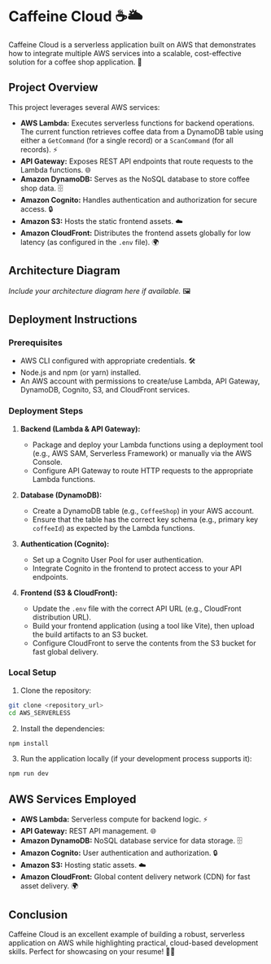 # Caffeine Cloud ☕️🌥️

Caffeine Cloud is a serverless application built on AWS that demonstrates how to integrate multiple AWS services into a scalable, cost-effective solution for a coffee shop application. 🚀

## Project Overview

This project leverages several AWS services:
- **AWS Lambda:** Executes serverless functions for backend operations. The current function retrieves coffee data from a DynamoDB table using either a `GetCommand` (for a single record) or a `ScanCommand` (for all records). ⚡
- **API Gateway:** Exposes REST API endpoints that route requests to the Lambda functions. 🌐
- **Amazon DynamoDB:** Serves as the NoSQL database to store coffee shop data. 🗄️
- **Amazon Cognito:** Handles authentication and authorization for secure access. 🔒
- **Amazon S3:** Hosts the static frontend assets. ☁️
- **Amazon CloudFront:** Distributes the frontend assets globally for low latency (as configured in the `.env` file). 🌍

## Architecture Diagram

*Include your architecture diagram here if available.* 🖼️

## Deployment Instructions

### Prerequisites
- AWS CLI configured with appropriate credentials. 🛠️
- Node.js and npm (or yarn) installed.
- An AWS account with permissions to create/use Lambda, API Gateway, DynamoDB, Cognito, S3, and CloudFront services.

### Deployment Steps

1. **Backend (Lambda & API Gateway):**
   - Package and deploy your Lambda functions using a deployment tool (e.g., AWS SAM, Serverless Framework) or manually via the AWS Console.
   - Configure API Gateway to route HTTP requests to the appropriate Lambda functions.

2. **Database (DynamoDB):**
   - Create a DynamoDB table (e.g., `CoffeeShop`) in your AWS account.
   - Ensure that the table has the correct key schema (e.g., primary key `coffeeId`) as expected by the Lambda functions.

3. **Authentication (Cognito):**
   - Set up a Cognito User Pool for user authentication.
   - Integrate Cognito in the frontend to protect access to your API endpoints.

4. **Frontend (S3 & CloudFront):**
   - Update the `.env` file with the correct API URL (e.g., CloudFront distribution URL).
   - Build your frontend application (using a tool like Vite), then upload the build artifacts to an S3 bucket.
   - Configure CloudFront to serve the contents from the S3 bucket for fast global delivery.

### Local Setup

1. Clone the repository:
```bash
git clone <repository_url>
cd AWS_SERVERLESS
```
2. Install the dependencies:
```bash
npm install
```
3. Run the application locally (if your development process supports it):
```bash
npm run dev
```

## AWS Services Employed

- **AWS Lambda:** Serverless compute for backend logic. ⚡
- **API Gateway:** REST API management. 🌐
- **Amazon DynamoDB:** NoSQL database service for data storage. 🗄️
- **Amazon Cognito:** User authentication and authorization. 🔒
- **Amazon S3:** Hosting static assets. ☁️
- **Amazon CloudFront:** Global content delivery network (CDN) for fast asset delivery. 🌍

## Conclusion

Caffeine Cloud is an excellent example of building a robust, serverless application on AWS while highlighting practical, cloud-based development skills. Perfect for showcasing on your resume! 💼✨
